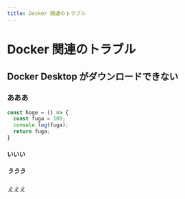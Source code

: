```yaml
---
title: Docker 関連のトラブル
---
```


# Docker 関連のトラブル

## Docker Desktop がダウンロードできない

### あああ

```js
const hoge = () => {
  const fuga = 100;
  console.log(fuga);
  return fuga;
}
```

#### いいい

##### ううう

###### えええ
